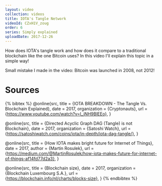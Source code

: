 ```yaml
---
layout: video
collection: videos
title: IOTA's Tangle Network
videoId: CZxH1V_zoug
order: 6
series: Simply explained
uploadDate: 2017-12-26
---
```


How does IOTA's tangle work and how does it compare to a traditional blockchain like the one Bitcoin uses? In this video I'll explain this topic in a simple way!

Small mistake I made in the video: Bitcoin was launched in 2008, not 2012!

# Sources

{% bibtex %}
@online{src,
    title = {IOTA BREAKDOWN - The Tangle Vs. Blockchain Explained},
    date = 2017,
    organization = {Cryptonauts},
    url = {https://www.youtube.com/watch?v=I_jNH9BlEEo},
}

@online{src,
    title = {Directed Acyclic Graph DAG (Tangle) is not Blockchain},
    date = 2017,
    organization = {Satoshi Watch},
    url = {https://satoshiwatch.com/coins/iota/in-depth/iota-dag-tangle/},
}

@online{src,
    title = {How IOTA makes bright future for Internet of Things},
    date = 2017,
    author = {Martin Rosulek},
    url = {https://medium.com/@MartinRosulek/how-iota-makes-future-for-internet-of-things-af14fd77d2a3},
}

@online{src,
    title = {Blockchain size},
    date = 2017,
    organization = {Blockchain Luxembourg S.A.},
    url = {https://blockchain.info/nl/charts/blocks-size},
}
{% endbibtex %}